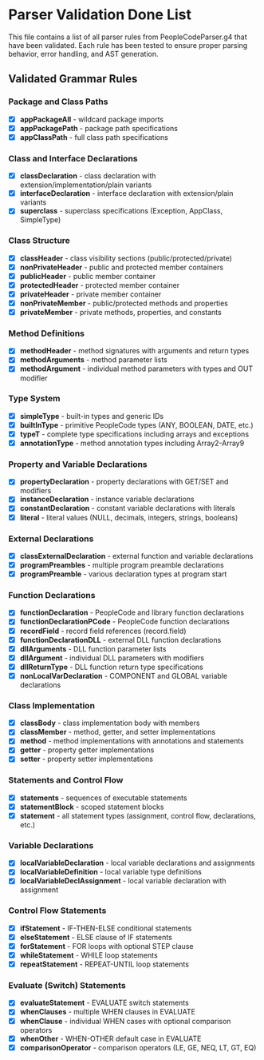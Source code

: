 # Parser Validation Done List

This file contains a list of all parser rules from PeopleCodeParser.g4 that have been validated. Each rule has been tested to ensure proper parsing behavior, error handling, and AST generation.

## Validated Grammar Rules

### Package and Class Paths
- [x] **appPackageAll** - wildcard package imports
- [x] **appPackagePath** - package path specifications
- [x] **appClassPath** - full class path specifications

### Class and Interface Declarations
- [x] **classDeclaration** - class declaration with extension/implementation/plain variants
- [x] **interfaceDeclaration** - interface declaration with extension/plain variants
- [x] **superclass** - superclass specifications (Exception, AppClass, SimpleType)

### Class Structure
- [x] **classHeader** - class visibility sections (public/protected/private)
- [x] **nonPrivateHeader** - public and protected member containers
- [x] **publicHeader** - public member container
- [x] **protectedHeader** - protected member container
- [x] **privateHeader** - private member container
- [x] **nonPrivateMember** - public/protected methods and properties
- [x] **privateMember** - private methods, properties, and constants

### Method Definitions
- [x] **methodHeader** - method signatures with arguments and return types
- [x] **methodArguments** - method parameter lists
- [x] **methodArgument** - individual method parameters with types and OUT modifier

### Type System
- [x] **simpleType** - built-in types and generic IDs
- [x] **builtInType** - primitive PeopleCode types (ANY, BOOLEAN, DATE, etc.)
- [x] **typeT** - complete type specifications including arrays and exceptions
- [x] **annotationType** - method annotation types including Array2-Array9

### Property and Variable Declarations
- [x] **propertyDeclaration** - property declarations with GET/SET and modifiers
- [x] **instanceDeclaration** - instance variable declarations
- [x] **constantDeclaration** - constant variable declarations with literals
- [x] **literal** - literal values (NULL, decimals, integers, strings, booleans)

### External Declarations
- [x] **classExternalDeclaration** - external function and variable declarations
- [x] **programPreambles** - multiple program preamble declarations
- [x] **programPreamble** - various declaration types at program start

### Function Declarations
- [x] **functionDeclaration** - PeopleCode and library function declarations
- [x] **functionDeclarationPCode** - PeopleCode function declarations
- [x] **recordField** - record field references (record.field)
- [x] **functionDeclarationDLL** - external DLL function declarations
- [x] **dllArguments** - DLL function parameter lists
- [x] **dllArgument** - individual DLL parameters with modifiers
- [x] **dllReturnType** - DLL function return type specifications
- [x] **nonLocalVarDeclaration** - COMPONENT and GLOBAL variable declarations

### Class Implementation
- [x] **classBody** - class implementation body with members
- [x] **classMember** - method, getter, and setter implementations
- [x] **method** - method implementations with annotations and statements
- [x] **getter** - property getter implementations
- [x] **setter** - property setter implementations

### Statements and Control Flow
- [x] **statements** - sequences of executable statements
- [x] **statementBlock** - scoped statement blocks
- [x] **statement** - all statement types (assignment, control flow, declarations, etc.)

### Variable Declarations
- [x] **localVariableDeclaration** - local variable declarations and assignments
- [x] **localVariableDefinition** - local variable type definitions
- [x] **localVariableDeclAssignment** - local variable declaration with assignment

### Control Flow Statements
- [x] **ifStatement** - IF-THEN-ELSE conditional statements
- [x] **elseStatement** - ELSE clause of IF statements
- [x] **forStatement** - FOR loops with optional STEP clause
- [x] **whileStatement** - WHILE loop statements
- [x] **repeatStatement** - REPEAT-UNTIL loop statements

### Evaluate (Switch) Statements
- [x] **evaluateStatement** - EVALUATE switch statements
- [x] **whenClauses** - multiple WHEN clauses in EVALUATE
- [x] **whenClause** - individual WHEN cases with optional comparison operators
- [x] **whenOther** - WHEN-OTHER default case in EVALUATE
- [x] **comparisonOperator** - comparison operators (LE, GE, NEQ, LT, GT, EQ)